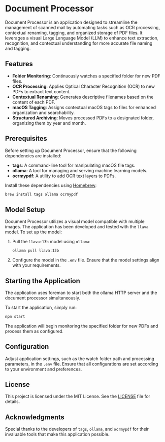 # Document Processor

Document Processor is an application designed to streamline the management of scanned mail by automating tasks such as OCR processing, contextual renaming, tagging, and organized storage of PDF files. It leverages a visual Large Language Model (LLM) to enhance text extraction, recognition, and contextual understanding for more accurate file naming and tagging.

## Features

- **Folder Monitoring**: Continuously watches a specified folder for new PDF files.
- **OCR Processing**: Applies Optical Character Recognition (OCR) to new PDFs to extract text content.
- **Contextual Renaming**: Generates descriptive filenames based on the content of each PDF.
- **macOS Tagging**: Assigns contextual macOS tags to files for enhanced organization and searchability.
- **Structured Archiving**: Moves processed PDFs to a designated folder, organizing them by year and month.

## Prerequisites

Before setting up Document Processor, ensure that the following dependencies are installed:

- **tags**: A command-line tool for manipulating macOS file tags.
- **ollama**: A tool for managing and serving machine learning models.
- **ocrmypdf**: A utility to add OCR text layers to PDFs.

Install these dependencies using [Homebrew](https://brew.sh/):

```bash
brew install tags ollama ocrmypdf
```

## Model Setup

Document Processor utilizes a visual model compatible with multiple images. The application has been developed and tested with the `llava` model. To set up the model:

1. Pull the `llava:13b` model using `ollama`:

   ```bash
   ollama pull llava:13b
   ```

2. Configure the model in the `.env` file. Ensure that the model settings align with your requirements.

## Starting the Application

The application uses foreman to start both the ollama HTTP server and the document processor simultaneously.

To start the application, simply run:

```bash
npm start
```

The application will begin monitoring the specified folder for new PDFs and process them as configured.

## Configuration

Adjust application settings, such as the watch folder path and processing parameters, in the `.env` file. Ensure that all configurations are set according to your environment and preferences.

## License

This project is licensed under the MIT License. See the [LICENSE](LICENSE) file for details.

## Acknowledgments

Special thanks to the developers of `tags`, `ollama`, and `ocrmypdf` for their invaluable tools that make this application possible.
